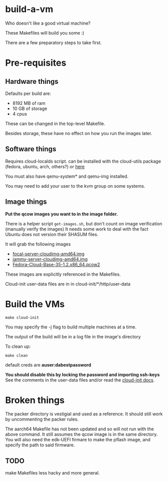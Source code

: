 # build-a-vm
Who doesn't like a good virtual machine?

These Makefiles will build you some :)

There are a few preparatory steps to take first.

# Pre-requisites

## Hardware things


Defaults per build are:

* 8192 MB of ram
* 10 GB of storage
* 4 cpus

These can be changed in the top-level Makefile.

Besides storage, these have no effect on how you run the images later.

## Software things

Requires cloud-localds script. can be installed with the cloud-utils package (fedora, ubuntu, arch, others?)
or [here](https://github.com/canonical/cloud-utils)

You must also have qemu-system\* and qemu-img installed.

You may need to add your user to the kvm group on some systems.

## Image things

**Put the qcow images you want to in the image folder.** 

There is a helper script `get-images.sh`, but don't count on image verification (manually verify the images)
It needs some work to deal with the fact Ubuntu does not version their SHASUM files.

It will grab the following images

* [focal-server-cloudimg-amd64.img](https://cloud-images.ubuntu.com/focal/current/focal-server-cloudimg-amd64.img)
* [jammy-server-cloudimg-amd64.img](https://cloud-images.ubuntu.com/jammy/current/jammy-server-cloudimg-amd64.img)
* [Fedora-Cloud-Base-35-1.2.x86_64.qcow2](https://fedora.mirrorservice.org/fedora/linux/releases/35/Cloud/x86_64/images/Fedora-Cloud-Base-35-1.2.x86_64.qcow2)

These images are explicitly referenced in the Makefiles.	

Cloud-init user-data files are in in cloud-init/\*/http/user-data


# Build the VMs

```
make cloud-init
```
You may specify the -j flag to build multiple machines at a time.

The output of the build will be in a log file in the image's directory

To clean up:

```
make clean
```

default creds are **auser:dabestpassword**

**You should disable this by locking the password and importing ssh-keys**
See the comments in the user-data files and/or read the [cloud-init docs](https://cloudinit.readthedocs.io/en/latest/).

# Broken things

The packer directory is vestigial and used as a reference. It should still work by uncommenting the packer rules.

The aarch64 Makefile has not been updated and so will not run with the above command. It still assumes the qcow image is in the same directory.
You will also need the edk-UEFI firmare to make the pflash image, and specify the path to said firmware.

## TODO

make Makefiles less hacky and more general.
